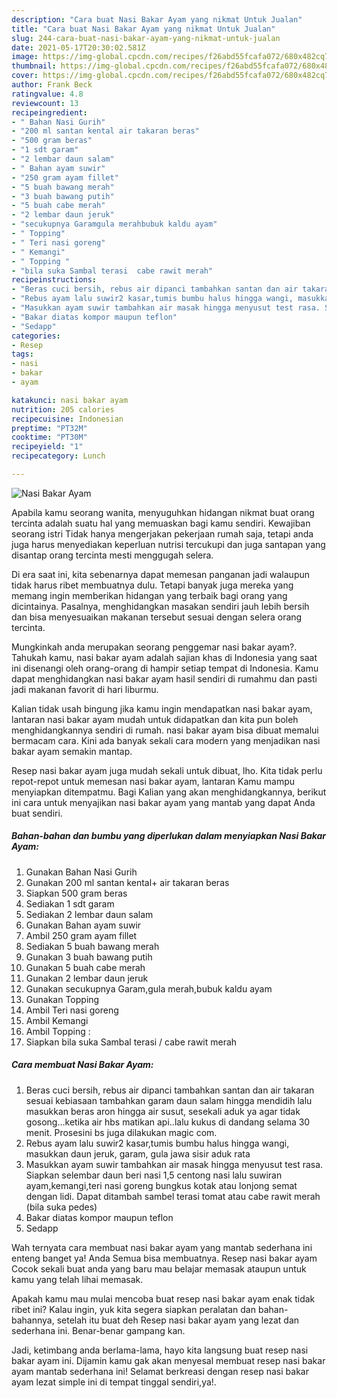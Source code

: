 ```yaml
---
description: "Cara buat Nasi Bakar Ayam yang nikmat Untuk Jualan"
title: "Cara buat Nasi Bakar Ayam yang nikmat Untuk Jualan"
slug: 244-cara-buat-nasi-bakar-ayam-yang-nikmat-untuk-jualan
date: 2021-05-17T20:30:02.581Z
image: https://img-global.cpcdn.com/recipes/f26abd55fcafa072/680x482cq70/nasi-bakar-ayam-foto-resep-utama.jpg
thumbnail: https://img-global.cpcdn.com/recipes/f26abd55fcafa072/680x482cq70/nasi-bakar-ayam-foto-resep-utama.jpg
cover: https://img-global.cpcdn.com/recipes/f26abd55fcafa072/680x482cq70/nasi-bakar-ayam-foto-resep-utama.jpg
author: Frank Beck
ratingvalue: 4.8
reviewcount: 13
recipeingredient:
- " Bahan Nasi Gurih"
- "200 ml santan kental air takaran beras"
- "500 gram beras"
- "1 sdt garam"
- "2 lembar daun salam"
- " Bahan ayam suwir"
- "250 gram ayam fillet"
- "5 buah bawang merah"
- "3 buah bawang putih"
- "5 buah cabe merah"
- "2 lembar daun jeruk"
- "secukupnya Garamgula merahbubuk kaldu ayam"
- " Topping"
- " Teri nasi goreng"
- " Kemangi"
- " Topping "
- "bila suka Sambal terasi  cabe rawit merah"
recipeinstructions:
- "Beras cuci bersih, rebus air dipanci tambahkan santan dan air takaran sesuai kebiasaan tambahkan garam daun salam hingga mendidih lalu masukkan beras aron hingga air susut, sesekali aduk ya agar tidak gosong...ketika air hbs matikan api..lalu kukus di dandang selama 30 menit. Prosesini bs juga dilakukan magic com."
- "Rebus ayam lalu suwir2 kasar,tumis bumbu halus hingga wangi, masukkan daun jeruk, garam, gula jawa sisir aduk rata"
- "Masukkan ayam suwir tambahkan air masak hingga menyusut test rasa. Siapkan selembar daun beri nasi 1,5 centong nasi lalu suwiran ayam,kemangi,teri nasi goreng bungkus kotak atau lonjong semat dengan lidi. Dapat ditambah sambel terasi tomat atau cabe rawit merah (bila suka pedes)"
- "Bakar diatas kompor maupun teflon"
- "Sedapp"
categories:
- Resep
tags:
- nasi
- bakar
- ayam

katakunci: nasi bakar ayam 
nutrition: 205 calories
recipecuisine: Indonesian
preptime: "PT32M"
cooktime: "PT30M"
recipeyield: "1"
recipecategory: Lunch

---
```



![Nasi Bakar Ayam](https://img-global.cpcdn.com/recipes/f26abd55fcafa072/680x482cq70/nasi-bakar-ayam-foto-resep-utama.jpg)

Apabila kamu seorang wanita, menyuguhkan hidangan nikmat buat orang tercinta adalah suatu hal yang memuaskan bagi kamu sendiri. Kewajiban seorang istri Tidak hanya mengerjakan pekerjaan rumah saja, tetapi anda juga harus menyediakan keperluan nutrisi tercukupi dan juga santapan yang disantap orang tercinta mesti menggugah selera.

Di era  saat ini, kita sebenarnya dapat memesan panganan jadi walaupun tidak harus ribet membuatnya dulu. Tetapi banyak juga mereka yang memang ingin memberikan hidangan yang terbaik bagi orang yang dicintainya. Pasalnya, menghidangkan masakan sendiri jauh lebih bersih dan bisa menyesuaikan makanan tersebut sesuai dengan selera orang tercinta. 



Mungkinkah anda merupakan seorang penggemar nasi bakar ayam?. Tahukah kamu, nasi bakar ayam adalah sajian khas di Indonesia yang saat ini disenangi oleh orang-orang di hampir setiap tempat di Indonesia. Kamu dapat menghidangkan nasi bakar ayam hasil sendiri di rumahmu dan pasti jadi makanan favorit di hari liburmu.

Kalian tidak usah bingung jika kamu ingin mendapatkan nasi bakar ayam, lantaran nasi bakar ayam mudah untuk didapatkan dan kita pun boleh menghidangkannya sendiri di rumah. nasi bakar ayam bisa dibuat memalui bermacam cara. Kini ada banyak sekali cara modern yang menjadikan nasi bakar ayam semakin mantap.

Resep nasi bakar ayam juga mudah sekali untuk dibuat, lho. Kita tidak perlu repot-repot untuk memesan nasi bakar ayam, lantaran Kamu mampu menyiapkan ditempatmu. Bagi Kalian yang akan menghidangkannya, berikut ini cara untuk menyajikan nasi bakar ayam yang mantab yang dapat Anda buat sendiri.

<!--inarticleads1-->

##### Bahan-bahan dan bumbu yang diperlukan dalam menyiapkan Nasi Bakar Ayam:

1. Gunakan  Bahan Nasi Gurih
1. Gunakan 200 ml santan kental+ air takaran beras
1. Siapkan 500 gram beras
1. Sediakan 1 sdt garam
1. Sediakan 2 lembar daun salam
1. Gunakan  Bahan ayam suwir
1. Ambil 250 gram ayam fillet
1. Sediakan 5 buah bawang merah
1. Gunakan 3 buah bawang putih
1. Gunakan 5 buah cabe merah
1. Gunakan 2 lembar daun jeruk
1. Gunakan secukupnya Garam,gula merah,bubuk kaldu ayam
1. Gunakan  Topping
1. Ambil  Teri nasi goreng
1. Ambil  Kemangi
1. Ambil  Topping :
1. Siapkan bila suka Sambal terasi / cabe rawit merah




<!--inarticleads2-->

##### Cara membuat Nasi Bakar Ayam:

1. Beras cuci bersih, rebus air dipanci tambahkan santan dan air takaran sesuai kebiasaan tambahkan garam daun salam hingga mendidih lalu masukkan beras aron hingga air susut, sesekali aduk ya agar tidak gosong...ketika air hbs matikan api..lalu kukus di dandang selama 30 menit. Prosesini bs juga dilakukan magic com.
1. Rebus ayam lalu suwir2 kasar,tumis bumbu halus hingga wangi, masukkan daun jeruk, garam, gula jawa sisir aduk rata
1. Masukkan ayam suwir tambahkan air masak hingga menyusut test rasa. Siapkan selembar daun beri nasi 1,5 centong nasi lalu suwiran ayam,kemangi,teri nasi goreng bungkus kotak atau lonjong semat dengan lidi. Dapat ditambah sambel terasi tomat atau cabe rawit merah (bila suka pedes)
1. Bakar diatas kompor maupun teflon
1. Sedapp




Wah ternyata cara membuat nasi bakar ayam yang mantab sederhana ini enteng banget ya! Anda Semua bisa membuatnya. Resep nasi bakar ayam Cocok sekali buat anda yang baru mau belajar memasak ataupun untuk kamu yang telah lihai memasak.

Apakah kamu mau mulai mencoba buat resep nasi bakar ayam enak tidak ribet ini? Kalau ingin, yuk kita segera siapkan peralatan dan bahan-bahannya, setelah itu buat deh Resep nasi bakar ayam yang lezat dan sederhana ini. Benar-benar gampang kan. 

Jadi, ketimbang anda berlama-lama, hayo kita langsung buat resep nasi bakar ayam ini. Dijamin kamu gak akan menyesal membuat resep nasi bakar ayam mantab sederhana ini! Selamat berkreasi dengan resep nasi bakar ayam lezat simple ini di tempat tinggal sendiri,ya!.

